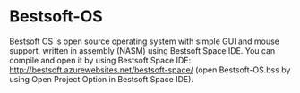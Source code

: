 # Bestsoft-OS

Bestsoft OS is open source operating system with simple GUI and mouse support, written in assembly (NASM) using Bestsoft Space IDE. You can compile and open it by using Bestsoft Space IDE: http://bestsoft.azurewebsites.net/bestsoft-space/ (open Bestsoft-OS.bss by using Open Project Option in Bestsoft Space IDE).
